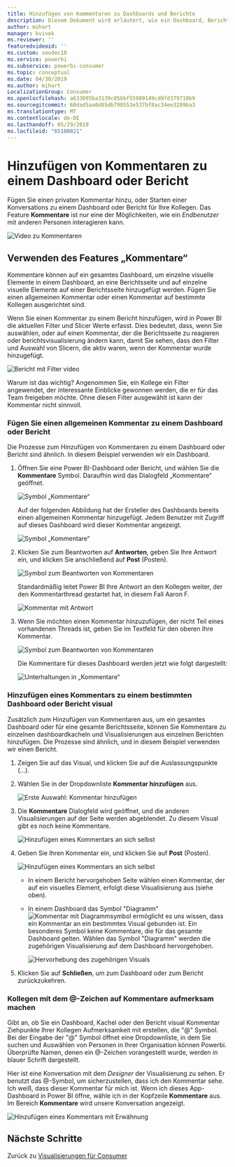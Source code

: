 ```yaml
---
title: Hinzufügen von Kommentaren zu Dashboards und Berichte
description: Diesem Dokument wird erläutert, wie ein Dashboard, Bericht, oder das visuelle Kommentare hinzufügen und Kommentare verwenden, um Konversationen mit Mitarbeitern.
author: mihart
manager: kvivek
ms.reviewer: ''
featuredvideoid: ''
ms.custom: seodec18
ms.service: powerbi
ms.subservice: powerbi-consumer
ms.topic: conceptual
ms.date: 04/30/2019
ms.author: mihart
LocalizationGroup: Consumer
ms.openlocfilehash: a633095ba3139c056bf55989149cd9fd379710b9
ms.sourcegitcommit: 60dad5aa0d85db790553e537bf8ac34ee3289ba3
ms.translationtype: MT
ms.contentlocale: de-DE
ms.lasthandoff: 05/29/2019
ms.locfileid: "65100821"
---
```

# <a name="add-comments-to-a-dashboard-or-report"></a>Hinzufügen von Kommentaren zu einem Dashboard oder Bericht
Fügen Sie einen privaten Kommentar hinzu, oder Starten einer Konversations zu einem Dashboard oder Bericht für Ihre Kollegen. Das Feature **Kommentare** ist nur eine der Möglichkeiten, wie ein *Endbenutzer* mit anderen Personen interagieren kann. 

![Video zu Kommentaren](media/end-user-comment/comment.gif)

## <a name="how-to-use-the-comments-feature"></a>Verwenden des Features „Kommentare“
Kommentare können auf ein gesamtes Dashboard, um einzelne visuelle Elemente in einem Dashboard, an eine Berichtsseite und auf einzelne visuelle Elemente auf einer Berichtsseite hinzugefügt werden. Fügen Sie einen allgemeinen Kommentar oder einen Kommentar auf bestimmte Kollegen ausgerichtet sind.  

Wenn Sie einen Kommentar zu einem Bericht hinzufügen, wird in Power BI die aktuellen Filter und Slicer Werte erfasst. Dies bedeutet, dass, wenn Sie auswählen, oder auf einen Kommentar, der die Berichtsseite zu reagieren oder berichtsvisualisierung ändern kann, damit Sie sehen, dass den Filter und Auswahl von Slicern, die aktiv waren, wenn der Kommentar wurde hinzugefügt.  

![Bericht mit Filter video](media/end-user-comment/comment-reports-with-filters/comment-reports-with-filters.gif)

Warum ist das wichtig? Angenommen Sie, ein Kollege ein Filter angewendet, der interessante Einblicke gewonnen werden, die er für das Team freigeben möchte. Ohne diesen Filter ausgewählt ist kann der Kommentar nicht sinnvoll. 

### <a name="add-a-general-comment-to-a-dashboard-or-report"></a>Fügen Sie einen allgemeinen Kommentar zu einem Dashboard oder Bericht
Die Prozesse zum Hinzufügen von Kommentaren zu einem Dashboard oder Bericht sind ähnlich. In diesem Beispiel verwenden wir ein Dashboard. 

1. Öffnen Sie eine Power BI-Dashboard oder Bericht, und wählen Sie die **Kommentare** Symbol. Daraufhin wird das Dialogfeld „Kommentare“ geöffnet.

    ![Symbol „Kommentare“](media/end-user-comment/power-bi-comment-icon.png)

    Auf der folgenden Abbildung hat der Ersteller des Dashboards bereits einen allgemeinen Kommentar hinzugefügt.  Jedem Benutzer mit Zugriff auf dieses Dashboard wird dieser Kommentar angezeigt.

    ![Symbol „Kommentare“](media/end-user-comment/power-bi-dash-comment.png)

2. Klicken Sie zum Beantworten auf **Antworten**, geben Sie Ihre Antwort ein, und klicken Sie anschließend auf **Post** (Posten).  

    ![Symbol zum Beantworten von Kommentaren](media/end-user-comment/power-bi-comment-reply.png)

    Standardmäßig leitet Power BI Ihre Antwort an den Kollegen weiter, der den Kommentarthread gestartet hat, in diesem Fall Aaron F. 

    ![Kommentar mit Antwort](media/end-user-comment/power-bi-response.png)

 3. Wenn Sie möchten einen Kommentar hinzuzufügen, der nicht Teil eines vorhandenen Threads ist, geben Sie im Textfeld für den oberen Ihre Kommentar.

    ![Symbol zum Beantworten von Kommentaren](media/end-user-comment/power-bi-new-comment.png)

    Die Kommentare für dieses Dashboard werden jetzt wie folgt dargestellt:

    ![Unterhaltungen in „Kommentare“](media/end-user-comment/power-bi-comment-conversation.png)

### <a name="add-a-comment-to-a-specific-dashboard-or-report-visual"></a>Hinzufügen eines Kommentars zu einem bestimmten Dashboard oder Bericht visual
Zusätzlich zum Hinzufügen von Kommentaren aus, um ein gesamtes Dashboard oder für eine gesamte Berichtsseite, können Sie Kommentare zu einzelnen dashboardkacheln und Visualisierungen aus einzelnen Berichten hinzufügen. Die Prozesse sind ähnlich, und in diesem Beispiel verwenden wir einen Bericht.

1. Zeigen Sie auf das Visual, und klicken Sie auf die Auslassungspunkte (...).    
2. Wählen Sie in der Dropdownliste **Kommentar hinzufügen** aus.

    ![Erste Auswahl: Kommentar hinzufügen](media/end-user-comment/power-bi-comment-report.png)  

3.  Die **Kommentare** Dialogfeld wird geöffnet, und die anderen Visualisierungen auf der Seite werden abgeblendet. Zu diesem Visual gibt es noch keine Kommentare. 

    ![Hinzufügen eines Kommentars an sich selbst](media/end-user-comment/power-bi-comment-bar.png)  

4. Geben Sie Ihren Kommentar ein, und klicken Sie auf **Post** (Posten).

    ![Hinzufügen eines Kommentars an sich selbst](media/end-user-comment/power-bi-comment-june.png)  

    - In einem Bericht hervorgehoben Seite wählen einen Kommentar, der auf ein visuelles Element, erfolgt diese Visualisierung aus (siehe oben).

    - In einem Dashboard das Symbol "Diagramm" ![Kommentar mit Diagrammsymbol](media/end-user-comment/power-bi-comment-chart-icon.png) ermöglicht es uns wissen, dass ein Kommentar an ein bestimmtes Visual gebunden ist. Ein besonderes Symbol keine Kommentare, die für das gesamte Dashboard gelten. Wählen das Symbol "Diagramm" werden die zugehörigen Visualisierung auf dem Dashboard hervorgehoben.

        ![Hervorhebung des zugehörigen Visuals](media/end-user-comment/power-bi-comment-highlight2.png)

5. Klicken Sie auf **Schließen**, um zum Dashboard oder zum Bericht zurückzukehren.

### <a name="get-your-colleagues-attention-by-using-the--sign"></a>Kollegen mit dem @-Zeichen auf Kommentare aufmerksam machen
Gibt an, ob Sie ein Dashboard, Kachel oder den Bericht visual Kommentar Ziehpunkte Ihrer Kollegen Aufmerksamkeit mit erstellen, die "\@" Symbol.  Bei der Eingabe der "\@" Symbol öffnet eine Dropdownliste, in dem Sie suchen und Auswählen von Personen in Ihrer Organisation können Powerbi. Überprüfte Namen, denen ein \@-Zeichen vorangestellt wurde, werden in blauer Schrift dargestellt. 

Hier ist eine Konversation mit dem *Designer* der Visualisierung zu sehen. Er benutzt das @-Symbol, um sicherzustellen, dass ich den Kommentar sehe. Ich weiß, dass dieser Kommentar für mich ist. Wenn ich dieses App-Dashboard in Power BI öffne, wähle ich in der Kopfzeile **Kommentare** aus. Im Bereich **Kommentare** wird unsere Konversation angezeigt.

![Hinzufügen eines Kommentars mit Erwähnung](media/end-user-comment/power-bi-comment-convo.png)  



## <a name="next-steps"></a>Nächste Schritte
Zurück zu [Visualisierungen für Consumer](end-user-visualizations.md)    
<!--[Select a visualization to open a report](end-user-open-report.md)-->

